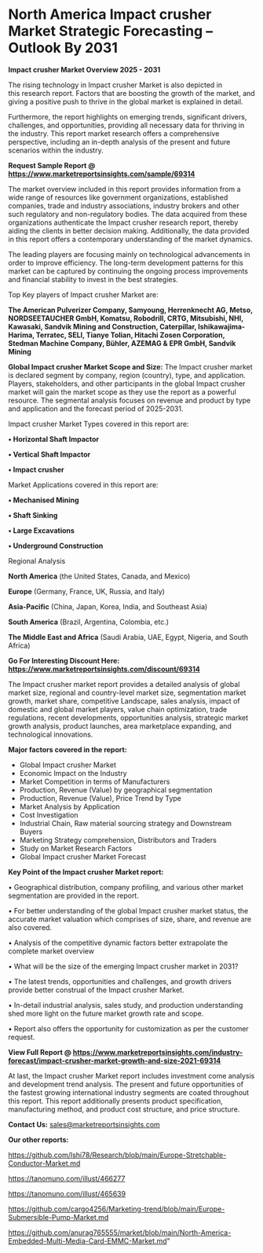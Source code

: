 # North America Impact crusher Market Strategic Forecasting – Outlook By 2031

<Strong> Impact crusher Market Overview 2025 - 2031</strong>

The rising technology in Impact crusher Market is also depicted in this research report. Factors that are boosting the growth of the market, and giving a positive push to thrive in the global market is explained in detail.

Furthermore, the report highlights on emerging trends, significant drivers, challenges, and opportunities, providing all necessary data for thriving in the industry. This report market research offers a comprehensive perspective, including an in-depth analysis of the present and future scenarios within the industry.

<strong>Request Sample Report @ <a href=https://www.marketreportsinsights.com/sample/69314>https://www.marketreportsinsights.com/sample/69314</a></strong>

The market overview included in this report provides information from a wide range of resources like government organizations, established companies, trade and industry associations, industry brokers and other such regulatory and non-regulatory bodies. The data acquired from these organizations authenticate the Impact crusher research report, thereby aiding the clients in better decision making. Additionally, the data provided in this report offers a contemporary understanding of the market dynamics.

The leading players are focusing mainly on technological advancements in order to improve efficiency. The long-term development patterns for this market can be captured by continuing the ongoing process improvements and financial stability to invest in the best strategies.

Top Key players of Impact crusher Market are:

<strong>The American Pulverizer Company, Samyoung, Herrenknecht AG, Metso, NORDSEETAUCHER GmbH, Komatsu, Robodrill, CRTG, Mitsubishi, NHI, Kawasaki, Sandvik Mining and Construction, Caterpillar, Ishikawajima-Harima, Terratec, SELI, Tianye Tolian, Hitachi Zosen Corporation, Stedman Machine Company, Bühler, AZEMAG & EPR GmbH, Sandvik Mining</strong>

<strong><b>Global Impact crusher Market Scope and Size:</b></strong>
The Impact crusher market is declared segment by company, region (country), type, and application. Players, stakeholders, and other participants in the global Impact crusher market will gain the market scope as they use the report as a powerful resource. The segmental analysis focuses on revenue and product by type and application and the forecast period of 2025-2031.

Impact crusher Market Types covered in this report are:

<strong>• Horizontal Shaft Impactor

• Vertical Shaft Impactor

• Impact crusher</strong>

Market Applications covered in this report are:

<strong>• Mechanised Mining

• Shaft Sinking

• Large Excavations

• Underground Construction</strong> 

Regional Analysis

<strong>North America</strong> (the United States, Canada, and Mexico)

<strong>Europe</strong> (Germany, France, UK, Russia, and Italy)

<strong>Asia-Pacific</strong> (China, Japan, Korea, India, and Southeast Asia)

<strong>South America</strong> (Brazil, Argentina, Colombia, etc.)

<strong>The Middle East and Africa</strong> (Saudi Arabia, UAE, Egypt, Nigeria, and South Africa)

<strong>Go For Interesting Discount Here: <a href=https://www.marketreportsinsights.com/discount/69314>https://www.marketreportsinsights.com/discount/69314</a></strong>

The Impact crusher market report provides a detailed analysis of global market size, regional and country-level market size, segmentation market growth, market share, competitive Landscape, sales analysis, impact of domestic and global market players, value chain optimization, trade regulations, recent developments, opportunities analysis, strategic market growth analysis, product launches, area marketplace expanding, and technological innovations.

<strong><b>Major factors covered in the report:</b></strong>
<ul>
  <li>Global Impact crusher Market </li>
  <li>Economic Impact on the Industry</li>
  <li>Market Competition in terms of Manufacturers</li>
  <li>Production, Revenue (Value) by geographical segmentation</li>
  <li>Production, Revenue (Value), Price Trend by Type</li>
  <li>Market Analysis by Application</li>
  <li>Cost Investigation</li>
  <li>Industrial Chain, Raw material sourcing strategy and Downstream Buyers</li>
  <li>Marketing Strategy comprehension, Distributors and Traders</li>
  <li>Study on Market Research Factors</li>
  <li>Global Impact crusher Market Forecast</li>
</ul>

<strong><b>Key Point of the Impact crusher Market report:</b></strong>

• Geographical distribution, company profiling, and various other market segmentation are provided in the report.

• For better understanding of the global Impact crusher market status, the accurate market valuation which comprises of size, share, and revenue are also covered.

• Analysis of the competitive dynamic factors better extrapolate the complete market overview

• What will be the size of the emerging Impact crusher market in 2031?

• The latest trends, opportunities and challenges, and growth drivers provide better construal of the Impact crusher Market.

• In-detail industrial analysis, sales study, and production understanding shed more light on the future market growth rate and scope.

• Report also offers the opportunity for customization as per the customer request.

<strong><b>View Full Report @ <a href=https://www.marketreportsinsights.com/industry-forecast/impact-crusher-market-growth-and-size-2021-69314>https://www.marketreportsinsights.com/industry-forecast/impact-crusher-market-growth-and-size-2021-69314</a></b></strong>


At last, the Impact crusher Market report includes investment come analysis and development trend analysis. The present and future opportunities of the fastest growing international industry segments are coated throughout this report. This report additionally presents product specification, manufacturing method, and product cost structure, and price structure.

<strong>Contact Us:</strong>
sales@marketreportsinsights.com

<strong>Our other reports:</strong>

<a href=https://github.com/Ishi78/Research/blob/main/Europe-Stretchable-Conductor-Market.md>https://github.com/Ishi78/Research/blob/main/Europe-Stretchable-Conductor-Market.md</a>

<a href=https://tanomuno.com/illust/466277>https://tanomuno.com/illust/466277</a>

<a href=https://tanomuno.com/illust/465639>https://tanomuno.com/illust/465639</a>

<a href=https://github.com/cargo4256/Marketing-trend/blob/main/Europe-Submersible-Pump-Market.md>https://github.com/cargo4256/Marketing-trend/blob/main/Europe-Submersible-Pump-Market.md</a>

<a href=https://github.com/anurag765555/market/blob/main/North-America-Embedded-Multi-Media-Card-EMMC-Market.md>https://github.com/anurag765555/market/blob/main/North-America-Embedded-Multi-Media-Card-EMMC-Market.md</a>"
